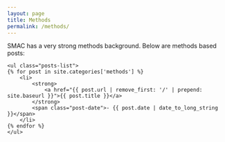 ```yaml
---
layout: page
title: Methods
permalink: /methods/
---
```


SMAC has a very strong methods background. Below are methods based posts:

	<ul class="posts-list">
	{% for post in site.categories['methods'] %}
		<li>
			<strong>
				<a href="{{ post.url | remove_first: '/' | prepend: site.baseurl }}">{{ post.title }}</a>
			</strong>
			<span class="post-date">- {{ post.date | date_to_long_string }}</span>
		</li>
	{% endfor %}
	</ul>